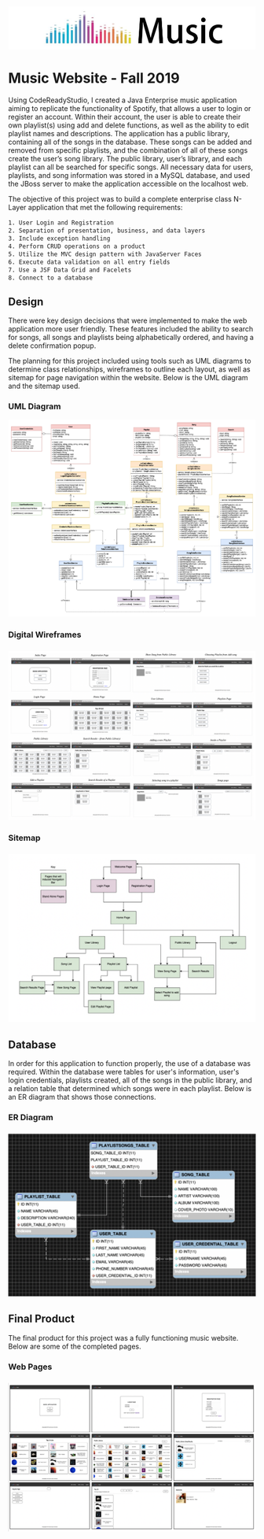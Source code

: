 <p align="center">
	<img src="MusicApplicationPNG/Logo.png" alt="Logo"/>
</p>

# Music Website - Fall 2019

Using CodeReadyStudio, I created a Java Enterprise music application aiming to replicate the functionality of Spotify, that allows a user to login or register an account. Within their account, the user is able to create their own playlist(s) using add and delete functions, as well as the ability to edit playlist names and descriptions. The application has a public library, containing all of the songs in the database. These songs can be added and removed from specific playlists, and the combination of all of these songs create the user’s song library. The public library, user’s library, and each playlist can all be searched for specific songs. All necessary data for users, playlists, and song information was stored in a MySQL database, and used the JBoss server to make the application accessible on the localhost web.

The objective of this project was to  build a complete enterprise class N-Layer application that met the following requirements:

	1. User Login and Registration
	2. Separation of presentation, business, and data layers
	3. Include exception handling
	4. Perform CRUD operations on a product
	5. Utilize the MVC design pattern with JavaServer Faces
	6. Execute data validation on all entry fields
	7. Use a JSF Data Grid and Facelets
  	8. Connect to a database


<h2>Design</h2>

There were key design decisions that were implemented to make the web application more user friendly. These features included the ability to search for songs, all songs and playlists being alphabetically ordered, and having a delete confirmation popup.

The planning for this project included using tools such as UML diagrams to determine class relationships, wireframes to outline each layout, as well as sitemap for page navigation within the website. Below is the UML diagram and the sitemap used.

<h3>UML Diagram</h3>
<p align="center">
	<img src="MusicApplicationPNG/UML.png" alt="UML"/>
</p>

<h3>Digital Wireframes<h3>
<p align="center">
	<img src="MusicApplicationPNG/Wireframes.png" alt="Digital Wireframes"/>
</p>
	
<h3>Sitemap<h3>
<p align="center">
	<img src="MusicApplicationPNG/Sitemap.png" alt="Sitemap"/>
</p>

<h2>Database</h2>

In order for this application to function properly, the use of a database was required. Within the database were tables for user's information, user's login credentials, playlists created, all of the songs in the public library, and a relation table that determined which songs were in each playlist. Below is an ER diagram that shows those connections.

<h3>ER Diagram<h3>
<p align="center">
	<img src="MusicApplicationPNG/ERdiagram.png" alt="ER Diagram"/>
</p>


<h2>Final Product</h2>

The final product for this project was a fully functioning music website. Below are some of the completed pages.

<h3>Web Pages<h3>
<p align="center">
	<img src="MusicApplicationPNG/Pages.png" alt="Pages"/>
</p>
